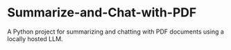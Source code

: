 # Summarize-and-Chat-with-PDF
A Python project for summarizing and chatting with PDF documents using a locally hosted LLM.
